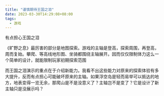 ```yaml
---
title: "谨慎期待王国之泪"
date: 2023-03-30T14:29:08+08:00
tags:
  - 游戏
---
```


有点担心王国之泪

《旷野之息》最厉害的部分是地图探索。游戏的主轴是登高，探索周围，再登高，周而复始。攀爬、等高线地形图、坐骑都围绕主轴展开。因而仅仅限制体力这么一个简单的设计，就能限制玩家初期探索范围

而王国之泪演示的重点在于介绍新能力。我看不出这些能力对原来的探索体验有多大提升，反而有点担心可能破坏原来的主轴。如果浮空岛是轻而易举可以抵达的地方，地表变得一览无余，那爬山是不是没意义了？主轴岂不是变了？它是设计了新主轴只是没展示吗？